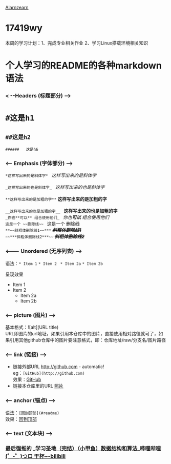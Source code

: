 [Alarnzearn](https://github.com/Alarnearn) 
# 17419wy
本周的学习计划：1、完成专业相关作业
              2、学习Linux搭载环境相关知识
              
# 个人学习的README的各种markdown语法 
### < --Headers (标题部分) -->
#   ``#这是h1``  
  ##   ``##这是h2 ``  
    ######   这是h6 

### <-- Emphasis (字体部分) -->
 ```*这样写出来的是斜体字* ```     *这样写出来的是斜体字*    <br>   
```_这样写出来的也是斜体字_ ```     _这样写出来的也是斜体字_   <br>   
``**这样写出来的是加粗的字**``     **这样写出来的是加粗的字**  <br>     
``__这样写出来的也是加粗的字__ ``   __这样写出来的也是加粗的字__  <br> 
``_你也**可以** 组合使用他们_ ``    _你也**可以** 组合使用他们_      <br> 
``这是一个 ~~删除线~~ ``     这是一个 ~~删除线~~      <br> 
``**~~斜粗体删除线1~~***`` 	***~~斜粗体删除线1~~***	  <br>
``~~***斜粗体删除线2***~~``  ~~***斜粗体删除线2***~~
          
### <--- Unordered (无序列表) -->
语法：``* Item 1``
 ``* Item 2``
   `` * Item 2a``
    ``* Item 2b``
    
呈现效果
* Item 1
* Item 2
  * Item 2a
  * Item 2b

### <-- picture (图片) -->
基本格式：![alt](URL title)
<br>URL即图片的url地址，如果引用本仓库中的图片，直接使用相对路径就可了，如果引用其他github仓库中的图片要注意格式，即：仓库地址/raw/分支名/图片路径

### <-- link (链接) -->
* 链接外部URL  http://github.com - automatic!   
   eg：```[GitHub](http://github.com)```  <br>效果：[GitHub](http://github.com)
* 链接本仓库里的URL  [照片](./照片)

### <-- anchor (锚点) -->
语法：```[回到顶部](#readme)```	     
效果：[回到顶部](#readme)	

### <-- text (文本块) -->


### 最后强推的  _学习圣地[（完结）（小甲鱼）数据结构和算法_哔哩哔哩 (゜-゜)つロ 干杯~-bilibili  ](https://www.bilibili.com/video/av2975983)
